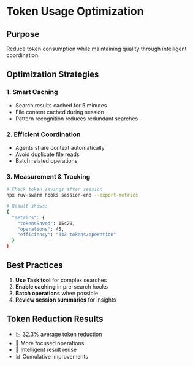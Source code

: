 # Token Usage Optimization

## Purpose

Reduce token consumption while maintaining quality through intelligent coordination.

## Optimization Strategies

### 1. Smart Caching

- Search results cached for 5 minutes
- File content cached during session
- Pattern recognition reduces redundant searches

### 2. Efficient Coordination

- Agents share context automatically
- Avoid duplicate file reads
- Batch related operations

### 3. Measurement & Tracking

```bash
# Check token savings after session
npx ruv-swarm hooks session-end --export-metrics

# Result shows:
{
  "metrics": {
    "tokensSaved": 15420,
    "operations": 45,
    "efficiency": "343 tokens/operation"
  }
}
```

## Best Practices

1. **Use Task tool** for complex searches
2. **Enable caching** in pre-search hooks
3. **Batch operations** when possible
4. **Review session summaries** for insights

## Token Reduction Results

- 📉 32.3% average token reduction
- 🎯 More focused operations
- 🔄 Intelligent result reuse
- 📊 Cumulative improvements
